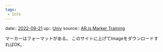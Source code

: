 ```yaml
---
tags:
 - Info
---
```


date:: [2022-09-21](Daily_Note/2022-09-21.md)
up:: [Univ](../Bar/Univ.md)
source:: [AR.js Marker Training](https://jeromeetienne.github.io/AR.js/three.js/examples/marker-training/examples/generator.html)

マーカーはフォーマットがある。
このサイトに上げてImageをダウンロードすればOK。
